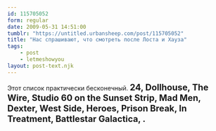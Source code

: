 ```yaml
---
id: 115705052
form: regular
date: 2009-05-31 14:51:00
tumblr: "https://untitled.urbansheep.com/post/115705052"
title: "Нас спрашивают, что смотреть после Лоста и Хауза"
tags:
    - post
    - letmeshowyou
layout: post-text.njk
---
```


<p>Этот список практически бесконечный. <strong style="font-size:1.4em;">24, Dollhouse, The Wire, Studio 60 on the Sunset Strip, Mad Men, Dexter, West Side, Heroes, Prison Break, In Treatment, Battlestar Galactica, .</strong></p>

